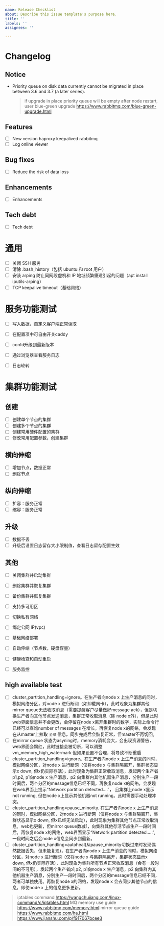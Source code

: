 ```yaml
---
name: Release Checklist
about: Describe this issue template's purpose here.
title: ''
labels: ''
assignees: ''

---
```


# Changelog


## Notice
- Priority queue on disk data currently cannot be migrated in place between 3.6 and 3.7 (a later series).
  > if upgrade in place priority queue will be empty after node restart, user blue-green upgrade https://www.rabbitmq.com/blue-green-upgrade.html 


## Features
- [ ] New version haproxy keepalived rabbitmq
- [ ] Log online viewer

## Bug fixes
- [ ] Reduce the risk of data loss


## Enhancements
- [ ] Enhancements

## Tech debt
- [ ] Tech debt

# 通用
- [ ] 关闭 SSH 服务
- [ ] 清除 .bash_history（包括 ubuntu 和 root 用户）
- [ ] 安装 arping 防止同网段虚机和 IP 地址频繁重建引起的问题（apt install iputils-arping）
- [ ] TCP keepalive timeout（基础网络）

# 服务功能测试

- [ ] 写入数据，自定义客户端正常读取
- [ ] 在配置项中可自由开关caddy
- [ ] confd升级到最新版本
- [ ] 通过浏览器查看服务日志
- [ ] 日志轮转


# 集群功能测试

## 创建

- [ ] 创建单个节点的集群
- [ ] 创建多个节点的集群
- [ ] 创建常用硬件配置的集群
- [ ] 修改常用配置参数，创建集群

## 横向伸缩
- [ ] 增加节点，数据正常
- [ ] 删除节点

## 纵向伸缩
- [ ] 扩容：服务正常
- [ ] 缩容：服务正常

## 升级
- [ ] 数据不丢
- [ ] 升级后设置日志留存大小限制值，查看日志留存配置生效

## 其他
- [ ] 关闭集群并启动集群
- [ ] 删除集群并恢复集群
- [ ] 备份集群并恢复集群
- [ ] 支持多可用区
- [ ] 切换私有网络
- [ ] 绑定公网 IP(vpc)
- [ ] 基础网络部署
- [ ] 自动伸缩（节点数，硬盘容量）
- [ ] 健康检查和自动重启
- [ ] 服务监控


## high available test
- [ ] cluster_partition_handling=ignore。在生产者向node x 上生产消息的同时，模拟网络分区，对node x 进行断网（如卸载网卡），此时现象为集群其他mirror queue无法收取消息（需要提醒客户尽量做好message ack），但是切换生产者向其他节点发送消息，集群正常收取消息（除 node x外），但是此时web界面信息并不会更改，会停留在node x离开集群时的数字，实际上命令行已经可以查询number of messages 在增长，再恢复node x的网络，会发现在从master上拉取 `全部` 信息。同步完成后会恢复正常，但master不再切回。
- [ ] 在mirror queue 状态为asyning时，memory消耗变大，会出现资源警告，web界面会飘红，此时链接会被切断，可以调整vm_memory_high_watermark 但如果设置不合理，将导致不断重启
- [ ] cluster_partition_handling=ignore。在生产者向node x 上生产消息的同时，模拟网络分区，对node x 进行断网（仅将node x 与集群隔离开，集群状态显示x down, 但x仍实际存活），此时现象为集群正常收取消息，发起两个生产者p1,p2, p1向node x 生产消息，p2 向集群内其他机器生产消息，分别生产一段时间后，两个分区的message信息已经不同，再恢复node x的网络，会发现在web界面上提示“Network partition detected....”， 且集群上node x显示not running, 但在node x上显示其他机器not running。此时需要手动处理冲突。
- [ ] cluster_partition_handling=pause_minority. 在生产者向node x 上生产消息的同时，模拟网络分区，对node x 进行断网（仅将node x 与集群隔离开，集群状态显示x down, 但x已经无法启动），此时现象为集群其他节点正常收取消息，web也更新，但mirror queue数减1，向集群其他存活节点生产一段时间后，再恢复node x的网络，web界面显示“Network partition detected.....”,一段时间之后会node x信息会同步到最新。
- [ ] cluster_partition_handling=autoheal(从pause_minority切换过来时发现偶然数据丢失，但未能复现)，在生产者向node x 上生产消息的同时，模拟网络分区，对node x 进行断网（仅将node x 与集群隔离开，集群状态显示x down, 但x仍实际存活），此时现象为集群所有节点正常收取消息（会有一段时间的不可用），发起两个生产者p1,p2, p1向node x 生产消息，p2 向集群内其他机器生产消息，分别生产一段时间后，两个分区的message信息已经不同，两者可单独使用。再恢复node x的网络，发现node x 会去同步其他节点的信息，即使node x 上的信息更多更新。

> iptables command
> https://wangchujiang.com/linux-command/c/iptables.html
> MQ memory use guide
> https://www.rabbitmq.com/memory.html
> mirror queue guide
> https://www.rabbitmq.com/ha.html  https://www.jianshu.com/p/f917067bcee3

